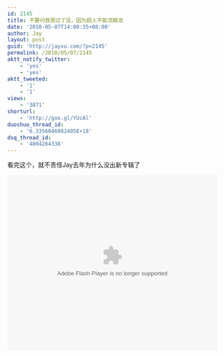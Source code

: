 ```yaml
---
id: 2145
title: 不要问我哭过了没，因为超人不能流眼泪
date: '2010-05-07T14:00:35+08:00'
author: Jay
layout: post
guid: 'http://jayxu.com/?p=2145'
permalink: /2010/05/07/2145
aktt_notify_twitter:
    - 'yes'
    - 'yes'
aktt_tweeted:
    - '1'
    - '1'
views:
    - '3871'
shorturl:
    - 'http://goo.gl/YUcAl'
duoshuo_thread_id:
    - '6.3356046082405E+18'
dsq_thread_id:
    - '4804264338'
---
```


看完这个，就不责怪Jay去年为什么没出新专辑了

<object classid="clsid:d27cdb6e-ae6d-11cf-96b8-444553540000" width="480" height="400" codebase="http://download.macromedia.com/pub/shockwave/cabs/flash/swflash.cab#version=6,0,40,0"><param name="align" value="middle" /><param name="src" value="http://player.youku.com/player.php/sid/XMTY5NDI3Nzc2/v.swf" /><param name="quality" value="high" /><embed type="application/x-shockwave-flash" width="480" height="400" src="http://player.youku.com/player.php/sid/XMTY5NDI3Nzc2/v.swf" quality="high" align="middle"></embed></object>